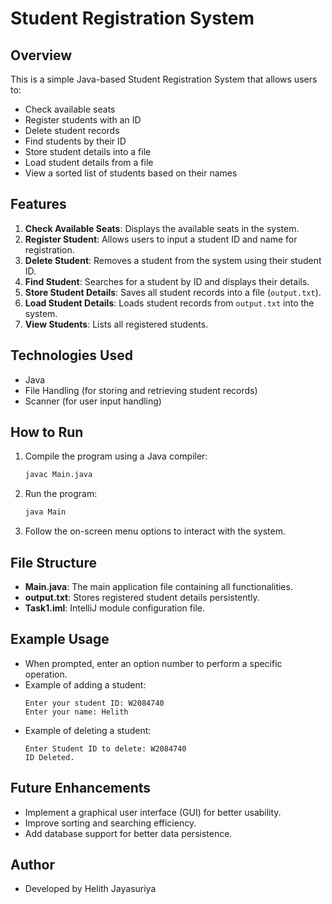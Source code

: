 # Student Registration System

## Overview
This is a simple Java-based Student Registration System that allows users to:
- Check available seats
- Register students with an ID
- Delete student records
- Find students by their ID
- Store student details into a file
- Load student details from a file
- View a sorted list of students based on their names

## Features
1. **Check Available Seats**: Displays the available seats in the system.
2. **Register Student**: Allows users to input a student ID and name for registration.
3. **Delete Student**: Removes a student from the system using their student ID.
4. **Find Student**: Searches for a student by ID and displays their details.
5. **Store Student Details**: Saves all student records into a file (`output.txt`).
6. **Load Student Details**: Loads student records from `output.txt` into the system.
7. **View Students**: Lists all registered students.

## Technologies Used
- Java
- File Handling (for storing and retrieving student records)
- Scanner (for user input handling)

## How to Run
1. Compile the program using a Java compiler:
   ```sh
   javac Main.java
   ```
2. Run the program:
   ```sh
   java Main
   ```
3. Follow the on-screen menu options to interact with the system.

## File Structure
- **Main.java**: The main application file containing all functionalities.
- **output.txt**: Stores registered student details persistently.
- **Task1.iml**: IntelliJ module configuration file.

## Example Usage
- When prompted, enter an option number to perform a specific operation.
- Example of adding a student:
  ```
  Enter your student ID: W2084740
  Enter your name: Helith
  ```
- Example of deleting a student:
  ```
  Enter Student ID to delete: W2084740
  ID Deleted.
  ```

## Future Enhancements
- Implement a graphical user interface (GUI) for better usability.
- Improve sorting and searching efficiency.
- Add database support for better data persistence.

## Author
- Developed by Helith Jayasuriya

